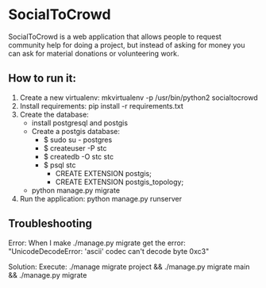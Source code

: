 # SocialToCrowd

SocialToCrowd is a web application that allows people to request community help for
doing a project, but instead of asking for money you can ask for material
donations or volunteering work.

## How to run it:

1. Create a new virtualenv: mkvirtualenv -p /usr/bin/python2 socialtocrowd
1. Install requirements: pip install -r requirements.txt
1. Create the database:
    * install postgresql and postgis
    * Create a postgis database:
        *  $ sudo su - postgres
        *  $ createuser -P stc
        *  $ createdb -O stc stc
        *  $ psql stc
           * CREATE EXTENSION postgis;
           * CREATE EXTENSION postgis_topology;
    * python manage.py migrate
1. Run the application: python manage.py runserver


## Troubleshooting

Error: When I make ./manage.py migrate get the error: "UnicodeDecodeError: 'ascii' codec can't decode byte 0xc3"

Solution: Execute: ./manage migrate project && ./manage.py migrate main && ./manage.py migrate
